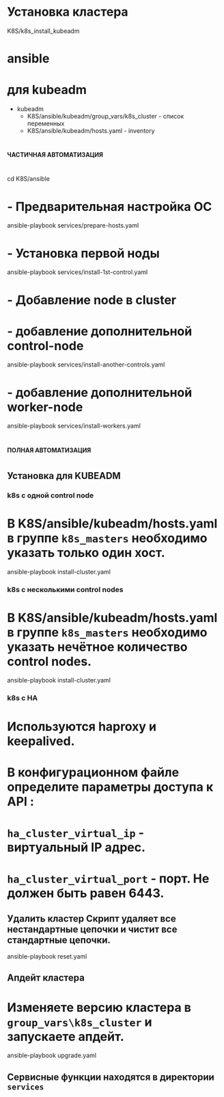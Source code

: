 # Установка кластера 
  K8S/k8s_install_kubeadm


# ansible  
  # для kubeadm
  - kubeadm 
    - K8S/ansible/kubeadm/group_vars/k8s_cluster    - список переменных
    - K8S/ansible/kubeadm/hosts.yaml                - inventory


# ###################################################
####                      ЧАСТИЧНАЯ АВТОМАТИЗАЦИЯ  
# ###################################################
cd K8S/ansible

# - Предварительная настройка ОС                                
ansible-playbook services/prepare-hosts.yaml

# - Установка первой ноды 
ansible-playbook services/install-1st-control.yaml

# - Добавление node в cluster
# - добавление дополнительной control-node
ansible-playbook services/install-another-controls.yaml

# - добавление дополнительной worker-node
ansible-playbook services/install-workers.yaml

# ###################################################
####                      ПОЛНАЯ АВТОМАТИЗАЦИЯ  
# ###################################################


## Установка для KUBEADM

### k8s с одной control node
# В K8S/ansible/kubeadm/hosts.yaml в группе `k8s_masters` необходимо указать только один хост.

ansible-playbook install-cluster.yaml


### k8s с несколькими control nodes
# В K8S/ansible/kubeadm/hosts.yaml в группе `k8s_masters` необходимо указать нечётное количество control nodes.

ansible-playbook install-cluster.yaml

### k8s c HA
# Используются haproxy и keepalived.
# В конфигурационном файле определите параметры доступа к API :
#                `ha_cluster_virtual_ip` - виртуальный IP адрес.
#                `ha_cluster_virtual_port` - порт. Не должен быть равен 6443.

## Удалить кластер Скрипт удаляет **все** нестандартные цепочки и чистит все стандартные цепочки.

ansible-playbook reset.yaml

## Апдейт кластера
# Изменяете версию кластера в `group_vars\k8s_cluster` и запускаете апдейт.

ansible-playbook upgrade.yaml

## Сервисные функции находятся в директории `services`